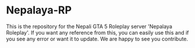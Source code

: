 # Nepalaya-RP
This is the repository for the Nepali GTA 5 Roleplay server 'Nepalaya Roleplay'. If you want any reference from this, you can easily use this and if you see any error or want it to update. We are happy to see you contribute.
